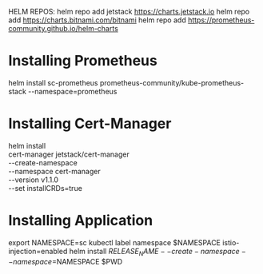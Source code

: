 HELM REPOS:
helm repo add jetstack https://charts.jetstack.io
helm repo add https://charts.bitnami.com/bitnami
helm repo add https://prometheus-community.github.io/helm-charts

# Installing Prometheus
helm install sc-prometheus prometheus-community/kube-prometheus-stack --namespace=prometheus

# Installing Cert-Manager
helm install \
  cert-manager jetstack/cert-manager \
  --create-namespace \
  --namespace cert-manager \
  --version v1.1.0 \
  --set installCRDs=true

# Installing Application
export NAMESPACE=sc
kubectl label namespace $NAMESPACE istio-injection=enabled
helm install $RELEASE_NAME --create-namespace --namespace=$NAMESPACE $PWD
